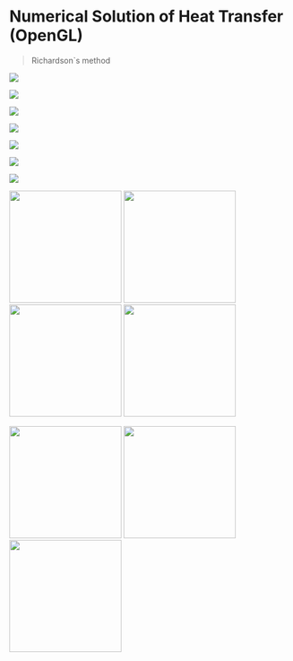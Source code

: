 # Numerical Solution of Heat Transfer (OpenGL)

> Richardson`s method

![](https://github.com/aktumar/Heat_Transfer.git/blob/master/gif/1.gif)

![](https://github.com/aktumar/Heat_Transfer.git/blob/master/gif/2.gif)

![](https://github.com/aktumar/Heat_Transfer.git/blob/master/gif/3.gif)

![](https://github.com/aktumar/Heat_Transfer.git/blob/master/gif/4.gif)

![](https://github.com/aktumar/Heat_Transfer.git/blob/master/gif/5.gif)

![](https://github.com/aktumar/Heat_Transfer.git/blob/master/gif/6.gif)

![](https://github.com/aktumar/Heat_Transfer.git/blob/master/gif/7.gif)



<img src="/gif/2.gif" width="200" height="200"/>   <img src="/gif/3.gif" width="200" height="200"/>  <img src="/gif/4.gif" width="200" height="200"/>  <img src="/gif/5.gif" width="200" height="200"/> 

<img src="/gif/6.gif" width="200" height="200"/>   <img src="/gif/7.gif" width="200" height="200"/>  <img src="/gif/1.gif" width="200" height="200"/>













